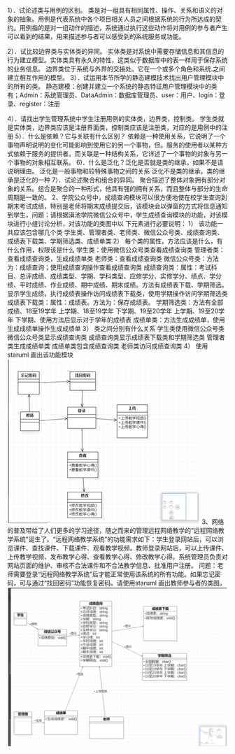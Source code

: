 1）．试论述类与用例的区别。
类是对一组具有相同属性、操作、关系和语义的对象的抽象。用例是代表系统中各个项目相关人员之间根据系统的行为所达成的契约。用例指的是对一组动作的描述，系统通过执行这些动作将对用例的参与者产生可以看到的结果，用来描述参与者可以感受到的系统服务或功能。

2）．试比较边界类与实体类的异同。
实体类是对系统中需要存储信息和其信息的行为建立模型。实体类具有永久的特性，这类似于数据库中的表一样用于保存系统的业务信息。
边界类位于系统与外界的交接处。它在一个或多个角色和系统.之间建立相互作用的模型。
3）．试运用本节所学的静态建模技术找出用户管理模块中的所有的类。
静态建模：创建并建立一个系统的静态特征用户管理模块中的类有；Admin：系统管理员、DataAdmin：数据库管理员、user：用户、login：登录、register：注册

4）．请找出学生管理系统中学生注册用例的实体类，边界类，控制类。
学生类就是实体类，边界类应该是注册界面类，控制类应该是注册类，对应的是用例中的注册
5）．什么是依赖？它与关联有什么区别？
依赖是一种使用关系，它说明了一个事物声明说明的变化可能影响到使用它的另一个事物，但。服务的使用者以某种方式依赖于服务的提供者。而关联是一种结构关系，它详述了一个事物的对象与另一个事物的对象相互联系。
6)．什么是泛化？泛化是否就是类的继承，如果不是请说明理由。
泛化是一般事物和较特殊事物之间的关系
泛化不是类的继承，类的继承是泛化的一种
7）．试论述聚合和组合的异同。
聚合描述了整体对象拥有部分对象的关系。组合是聚合的一种形式，他具有强的拥有关系，而且整体与部分的生命周期是一致的。
2、学院公众号中，成绩查询模块可以很方便地使在校学生查询到期末考试成绩，特别是老师将期末成绩提交后，该模块会以弹窗的方式将信息通知到学生，问题：请根据滇池学院微信公众号中，学生成绩查询模块的功能，对该模块进行小组讨论分析，对该功能的类图中以
下元素进行必要说明：
1）	该功能一共应该包含哪几个类
学生类、管理者类、老师类、微信公众号类、成绩查询类、成绩表下载类、学期筛选类、成绩单类
2）	每个类的属性，方法应该是什么，有什么作用，权限该是什么
学生类：使用微信公众号类查看成绩查询类
管理者类：查看成绩查询类，生成成绩单类
老师类：查看成绩查询类
微信公众号类：方法为：成绩查询；使用成绩查询操作查看成绩查询类
成绩查询类：属性：考试科目、总评成绩、成绩类型、学期、学科类型、应修学分、实修学分、绩点、学分绩、平时成绩、作业成绩、期中成绩、期末成绩。方法有成绩表下载、学期筛选。显示学生成绩，执行成绩表操作访问成绩表下载类，使用学期操作访问学期筛选类
成绩表下载类：属性：成绩表。方法为：保存成绩表。
学期筛选类：方法有全部成绩、18至19学年 上学期、18至19学年 下学期、19至20学年 上学期、19至20学年 下学期、使用方法后显示对于学年的成绩表
成绩单类：方法生成成绩单，使用生成成绩单操作生成成绩单
3）	类之间分别有什么关系
学生类使用微信公众号类
微信公众号类显示成绩查询类
成绩查询类显示成绩表下载类和学期筛选类
管理者类生成成绩单类
成绩单类包含成绩查询类
老师类访问成绩查询类
4）	使用 staruml 画出该功能模块 ![image](https://github.com/sptjkl/fanlinghui/blob/main/1.png)
3、网络的普及带给了人们更多的学习途径，随之而来的管理远程网络教学的“远程网络教学系统”诞生了。“远程网络教学系统”的功能需求如下：学生登录网站后，可以浏览课件、查找课件、下载课件、观看教学视频。教师登录网站后，可以上传课件、上传教学视频、发布教学心得、查看教学心得、修改教学心得。系统管理员负责对网站页面的维护、审核不合法课件和不合法教学信息、批准用户注册。
问题：老师需要登录“远程网络教学系统”后才能正常使用该系统的所有功能。如果忘记密码，可与通过“找回密码”功能恢复密码。请使用staruml 画出教师参与者的类图。
 ![2](https://github.com/sptjkl/fanlinghui/blob/main/2.png)
